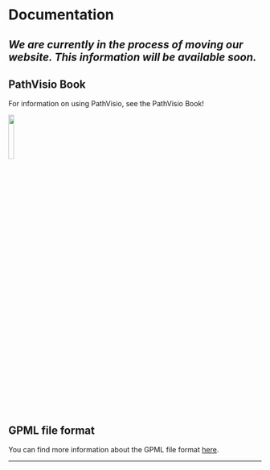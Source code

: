# Documentation

*We are currently in the process of moving our website. This information will be available soon.*
---- 

## PathVisio Book
For information on using PathVisio, see the PathVisio Book! 
<a href="google.com"></a>
<div>
<p>
  <img width="15%" src="https://pathvisio.github.io/images/logos/pathvisio-book-logo.png">
  <br> 
</p>
</div>

## GPML file format
You can find more information about the GPML file format [here](https://pathvisio.github.io/documentation/GPML).

----
